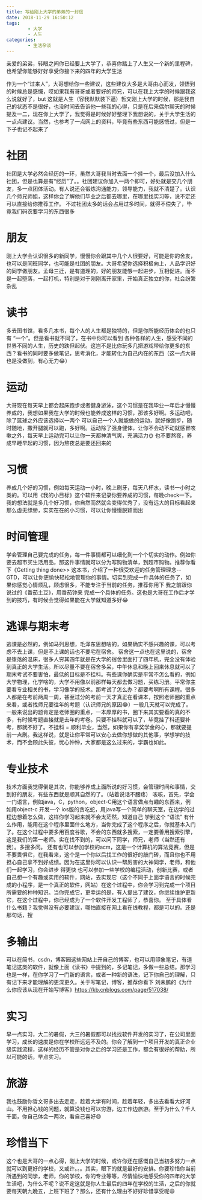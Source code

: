 ```yaml
---
title: 写给刚上大学的弟弟的一封信
date: 2018-11-29 16:50:12
tags:
        - 大学
        - 人生
categories:
        - 生活杂谈
---
```


  亲爱的弟弟，转眼之间你已经要上大学了，恭喜你踏上了人生又一个新的里程碑，也希望你能够好好享受你接下来的四年的大学生活
    
  作为一个“过来人”，大哥想给你一些建议，这些建议大多是大哥由心而发，领悟到的时候总是感慨，哎如果我有哥哥或者要好的师兄，可以在我上大学的时候跟我这么说就好了，but 这就是人生（容我默默装下逼）哲文刚上大学的时候，那是我自己的状态不是很好，也没时间去告诉他一些我的心得，只是在后来偶尔聊天的时候提及一二，现在你上大学了，我觉得是时候好好整理下我想说的，关于大学生活的一点点建议。当然，也参考了一点网上的资料，毕竟有些东西可能感悟过，但是一下子也记不起来了

# 社团
  社团是大学必然会经历的一环，虽然大哥我当时去面一个挂一个，最后没加入什么社团，但是也算是有“经历”了。。社团建议你加入一两个即可，好处就是交几个朋友，多一点团体活动。有人说还会锻炼沟通能力，领导能力，我就不清楚了。认识几个师兄师姐，这样你会了解他们毕业之后都去哪里，在哪里找实习等，说不定还可以直接给你推荐工作。 
  不过社团太多的话会占用过多时间，就得不偿失了，毕竟我们码农要学习的东西很多

# 朋友
  刚上大学会认识很多的新同学，慢慢你会跟其中几个人很要好，可能是你的舍友，也可以是同班同学，也可能是社团的朋友。大哥希望你选择积极向上，人品学识好的同学做朋友。孟母三迁，是有道理的，好的朋友能够一起进步，互相促进。而不是一起堕落，一起打机，特别是对于刚刚离开家里，开始真正独立的你，社会纷繁杂乱

# 读书
  多去图书馆，看多几本书，每个人的人生都是独特的，但是你所能经历体会的也只有 “一个”。但是看书就不同了，在书中你可以看到 各种各样的人生，感受不同的世界不同的人生，历史的跌但起伏。这岂不是比你玩多几把游戏带给你更多的东西？看书的同时要多做笔记，思考消化，才能转化为自己内在的东西（这一点大哥也是没做到，有心无力😂）

# 运动
  大哥现在每天早上都会起床跑步或者健身游泳，这个习惯是在我毕业一年后才慢慢养成的，我想如果我在大学的时候也能养成这样的习惯，那该多好啊。多运动吧，除了篮球之外应该选择以一两个 可以自己一个人就能做的运动，就好像跑步，随时随地，撒开腿就可以跑，多好啊。运动除了强身健体，让你不会动不动就感冒咳嗽之外，每天早上运动完可以让你一天都神清气爽，充满活力🌞
  也不要熬夜，养成早睡早起的习惯，因为熬夜总是要还回来的

# 习惯
  养成几个好的习惯，例如每天运动一小时，晚上刷牙，每天八杯水，读书一小时之类的。可以用《我的小目标》这个软件来记录你要养成的习惯，每晚check一下。我的想法就是多几个好习惯，你自然而然就会变得优秀了，没有远大的目标看起来那么虚无缥缈，实实在在的小习惯，可以让你慢慢脱颖而出

# 时间管理
  学会管理自己要完成的任务，每一件事情都可以细化到一个个切实的动作。例如你要去超市买生活用品，那这件事情就可以分为写购物清单，到超市购物。推荐你看下《Getting thing done>>  这本书，介绍了一种很受欢迎的任务管理理念--GTD，可以让你更愉快轻松地管理你的事情。切实到完成一件具体的任务了，如果你感觉心情烦乱，顾虑很多，不能专注于当前的任务，推荐你用下 我之前跟你说过的《番茄土豆》，用番茄钟来 完成一个具体的任务。这也是大哥在工作后才学到的技巧，有时候会觉得如果能在大学就知道多好😂

# 逃课与期末考
  逃课是必然的，例如马列思想，毛泽东思想啥的，如果确实不感兴趣的课，可以考虑不去上课，但是不上课的话也不要宅在宿舍。
  宿舍这一点也在这里说的，宿舍是堕落的温床，很多人穷其四年就是在大学的宿舍里面打了四年机，完全没有体验到真正的大学生活。所以尽量不要在宿舍多呆，中午休息和晚上回来休息就可以了
  期末考试不要害怕，最低的目标是不挂科。有些课你确实是平常不怎么看的，例如大学物理，化学啥的，大学不用像以前那样每天都去做习题，买练习册。平常你主要看专业相关的书，学习像学的技术。那考试了怎么办？都要考啊所有课程。很多人都是在考前两周一周，甚至过分的考前一天才真正在看课本，按照老师圈的重点来看，或者找师兄要往年的考题（认识师兄的原因😂）一般几天就可以完成了。一般来说出的题肯定是老师圈的重点，一本厚厚的书，圈下来其实要看的真的不多，有时候考题直接就是去年的考卷。只要不挂科就可以了，毕竟挂了科还要补考，那就不好了。不挂科 = 顺利毕业，当然，如果你有拿奖学金的心，那就要提前一点刷。我这样说，就是让你平常可以安心去做你想做的其他事，学想学的技术，而不会顾此失彼，忧心忡忡，大家都是这么过来的，学霸也如此。

# 专业技术
  技术方面我觉得倒是其次，你能够养成上面所说的好习惯，会管理时间和事情，交到好的朋友，有些东西就是顺其自然的了。（站着说话不腰疼）
  咳咳，首先，学会一门语言，例如java，C，python，object-C用这个语言做点有趣的东西来，例如用object-c 开发一个 ios版的贪吃蛇，用java写一个简单的聊天室，在边学的过程边想着怎么做，这样你学习起来就不会太茫然，知道自己 学到这个 “语法” 有什么作用，能用在这个程序里面什么地方，当你完成了这个程序之后，你就基本入门了。在这个过程中要多用百度谷歌，不会的东西就多搜索，一定要善用搜索引擎，这是我们的第一老师。实在找不到的，可以问下同学，师兄，老师（当然还有我）。多搜多问。
  还有也可以参加学校的acm，这是一个计算机的算法竞赛，但是不要畏惧它，在我看来，这个是一个你以后找工作的很好的敲门砖，而且你也不用担心自己拿不到好成绩。因为在这里你可以认识一帮厉害的大神同学，老师，和他们一起学习，你会进步 得更快
  也可以参加一些学校的编程活动，创新比赛，或者自己想一个有趣或实用的软件，网站，去实现它（这个不同于上面学语言的时候完成的小程序，是一个真正的软件，网站）在这个过程中，你会学习到完成一个项目所需要的种种知识。当你完成它，更幸运的是，有人提出了建议，你继续维护更新它，在这个过程中，你已经成为了一个软件开发工程师了，恭喜你。
  至于具体看什么书籍？我觉得没有必要建议，哪怕直接在网上看在线教程，都是可以的。还是那句话，搜

# 多输出
  可以在简书，csdn，博客园这些网站上开自己的博客，也可以用印象笔记，有道笔记这类的软件，就像上面《读书》中提到的，多记笔记，多做一些总结。那学习也是一样，在你学习了一门新的语言，或者一种新的语法，记下你自己的理解，只有记下来才能理解的更深更久。关于写笔记，博客，推荐你看下 刘未鹏的《为什么你应该从现在开始写博客》https://kb.cnblogs.com/page/517038/

# 实习
  早一点实习，大二的暑假，大三的暑假都可以找找软件开发的实习了，在公司里面学习，成长的速度是你在学校所远远不及的。你会了解到一个项目开发的真正企业级实践流程，这样的经历不管是对你之后的学习还是工作，都会有很好的帮助，所以可能的话，早点实习。

# 旅游
  我也鼓励你哲文哥多出去走走，趁着大学有时间，趁着年轻，多出去看看大好河山。不用担心钱的问题，就算没钱也可以穷游，边工作边旅游。至于为什么？千人千面，你自己体会一两次，看自己喜好😄

# 珍惜当下
  这个也是大哥的一点心得，刚上大学的时候，或许你还在感慨自己当初多努力一点就可以到更好的学校，又或许。。。其实，眼下的就是最好的安排。你要珍惜你当前所遇到的同学，老师，你的学校，你的专业等等，尽情愉快地感受你的四年的大学生活吧，为什么不呢？说不定这就是你人生最后的四年在学校的生活，之后的你就要每天朝九晚五，上班下班了？那么，还有什么理由不好好珍惜享受呢😄


